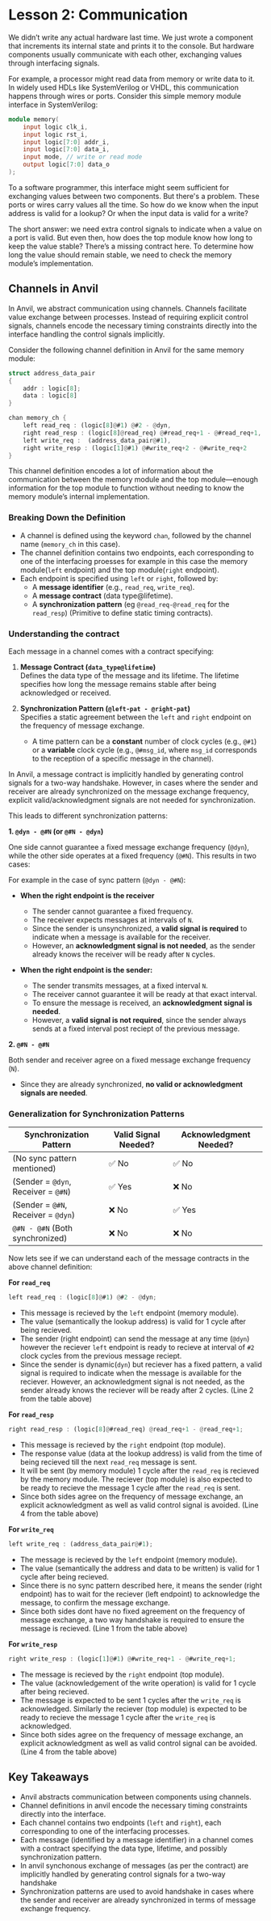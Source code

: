# Lesson 2: Communication

We didn’t write any actual hardware last time. We just wrote a component that increments its internal state and prints it to the console. But hardware components usually communicate with each other, exchanging values through interfacing signals.  

For example, a processor might read data from memory or write data to it. In widely used HDLs like SystemVerilog or VHDL, this communication happens through wires or ports. Consider this simple memory module interface in SystemVerilog:  

```verilog
module memory(
    input logic clk_i,
    input logic rst_i,
    input logic[7:0] addr_i,
    input logic[7:0] data_i,
    input mode, // write or read mode
    output logic[7:0] data_o
);
```

<!-- [To Do: Add diagram here]   -->

To a software programmer, this interface might seem sufficient for exchanging values between two components. But there's a problem. These ports or wires carry values all the time. So how do we know when the input address is valid for a lookup? Or when the input data is valid for a write?  

The short answer: we need extra control signals to indicate when a value on a port is valid. But even then, how does the top module know how long to keep the value stable? There’s a missing contract here. To determine how long the value should remain stable, we need to check the memory module’s implementation.


## Channels in Anvil

In Anvil, we abstract communication using channels. Channels facilitate value exchange between processes. Instead of requiring explicit control signals, channels encode the necessary timing constraints directly into the interface handling the control signals implicitly.

Consider the following channel definition in Anvil for the same memory module:  

```rust
struct address_data_pair
{
    addr : logic[8];
    data : logic[8]
}

chan memory_ch {
    left read_req : (logic[8]@#1) @#2 - @dyn,
    right read_resp : (logic[8]@read_req) @#read_req+1 - @#read_req+1,
    left write_req :  (address_data_pair@#1),
    right write_resp : (logic[1]@#1) @#write_req+2 - @#write_req+2
}
```

This channel definition encodes a lot of information about the communication between the memory module and the top module—enough information for the top module to function without needing to know the memory module’s internal implementation.



### Breaking Down the Definition  

- A channel is defined using the keyword `chan`, followed by the channel name (`memory_ch` in this case).  
- The channel definition contains two endpoints, each corresponding to one of the interfacing proesses for example in this case the memory module(`left` endpoint) and the top module(`right` endpoint).
- Each endpoint is specified using `left` or `right`, followed by:  
  - A **message identifier** (e.g., `read_req`, `write_req`).  
  - A **message contract** (data type@lifetime).  
  - A **synchronization pattern** (eg `@read_req-@read_req` for the `read_resp`) (Primitive to define static timing contracts).

### Understanding the contract

Each message in a channel comes with a contract specifying:  

1. **Message Contract (`data_type@lifetime`)**  
   Defines the data type of the message and its lifetime. The lifetime specifies how long the message remains stable after being acknowledged or received.  

2. **Synchronization Pattern (`@left-pat - @right-pat`)**  
   Specifies a static agreement between the `left` and `right` endpoint on the frequency of message exchange.  

   - A time pattern can be a **constant** number of clock cycles (e.g., `@#1`) or a **variable** clock cycle (e.g., `@#msg_id`, where `msg_id` corresponds to the reception of a specific message in the channel).  

In Anvil, a message contract is implicitly handled by generating control signals for a two-way handshake. However, in cases where the sender and receiver are already synchronized on the message exchange frequency, explicit valid/acknowledgment signals are not needed for synchronization.  

This leads to different synchronization patterns:  

**1. `@dyn - @#N` (or `@#N - @dyn`)**  

One side cannot guarantee a fixed message exchange frequency (`@dyn`), while the other side operates at a fixed frequency (`@#N`). This results in two cases:  

For example in the case of sync pattern (`@dyn - @#N`):

- **When the right endpoint is the receiver**
  - The sender cannot guarantee a fixed frequency.  
  - The receiver expects messages at intervals of `N`.  
  - Since the sender is unsynchronized, a **valid signal is required** to indicate when a message is available for the receiver.
  - However, an **acknowledgment signal is not needed**, as the sender already knows the receiver will be ready after `N` cycles.

- **When the right endpoint is the sender:**  
  - The sender transmits messages, at a fixed interval `N`.  
  - The receiver cannot guarantee it will be ready at that exact interval.  
  - To ensure the message is received, an **acknowledgment signal is needed**.  
  - However, a **valid signal is not required**, since the sender always sends at a fixed interval post reciept of the previous message.  

**2. `@#N - @#N`**  

Both sender and receiver agree on a fixed message exchange frequency (`N`).  
- Since they are already synchronized, **no valid or acknowledgment signals are needed**.



### Generalization for Synchronization Patterns

| Synchronization Pattern | Valid Signal Needed? | Acknowledgment Needed? |  
|-------------------------|----------------------|------------------------|  
| (No sync pattern mentioned)| ✅ No | ✅ No |
| (Sender = `@dyn`, Receiver = `@#N`) | ✅ Yes | ❌ No |  
| (Sender = `@#N`, Receiver = `@dyn`) | ❌ No | ✅ Yes |  
| `@#N - @#N` (Both synchronized) | ❌ No | ❌ No |  




Now lets see if we can understand each of the message contracts in the above channel definition:

**For  `read_req`**  

```rust
left read_req : (logic[8]@#1) @#2 - @dyn;
```

- This message is recieved by the `left` endpoint (memory module).
- The value (semantically the lookup address) is valid for 1 cycle after being recieved.  
- The sender (right endpoint) can send the message at any time (`@dyn`) however the reciever `left` endpoint is ready to recieve at interval of `#2` clock cycles from the previous message reciept.
- Since the sender is dynamic(`dyn`) but reciever has a fixed pattern, a valid signal is required to indicate when the message is available for the reciever. However, an acknowledgment signal is not needed, as the sender already knows the reciever will be ready after 2 cycles. (Line 2 from the table above)



**For `read_resp`**

```rust
right read_resp : (logic[8]@#read_req) @read_req+1 - @read_req+1;
```
- This message is recieved by the `right` endpoint (top module).
- The response value (data at the lookup address) is valid from the time of being recieved till the next `read_req` message is sent.  
- It will be sent (by memory module) 1 cycle after the `read_req` is recieved by the memory module. The reciever (top module) is also expected to be ready to recieve the message 1 cycle after the `read_req` is sent.
- Since both sides agree on the frequency of message exchange, an explicit acknowledgment as well as valid control signal is avoided. (Line 4 from the table above)



**For `write_req`**

```rust
left write_req : (address_data_pair@#1);
```

- The message is recieved by the `left` endpoint (memory module).
- The value (semantically the address and data to be written) is valid for 1 cycle after being recieved.
- Since there is no sync pattern described here, it means the sender (right endpoint) has to wait for the reciever (left endpoint) to acknowledge the message, to confirm the message exchange.
- Since both sides dont have no fixed agreement on the frequency of message exchange, a two way handshake is required to ensure the message is recieved. (Line 1 from the table above)


**For `write_resp`**

```rust
right write_resp : (logic[1]@#1) @#write_req+1 - @#write_req+1;
```

- The message is recieved by the `right` endpoint (top module).
- The value (acknowledgement of the write operation) is valid for 1 cycle after being recieved.
- The message is expected to be sent 1 cycles after the `write_req` is acknowledged. Similarly the reciever (top module) is expected to be ready to recieve the message 1 cycle after the `write_req` is acknowledged.
- Since both sides agree on the frequency of message exchange, an explicit acknowledgment as well as valid control signal can be avoided. (Line 4 from the table above)



## Key Takeaways

- Anvil abstracts communication between components using channels.
- Channel definitions in anvil encode the necessary timing constraints directly into the interface.
- Each channel contains two endpoints (`left` and `right`), each corresponding to one of the interfacing processes.
- Each message (identified by a message identifier) in a channel comes with a contract specifying the data type, lifetime, and possibly synchronization pattern.
- In anvil synchonous exchange of messages (as per the contract) are implicitly handled by generating control signals for a two-way handshake
- Synchronization patterns are used to avoid handshake in cases where the sender and receiver are already synchronized in terms of message exchange frequency.


